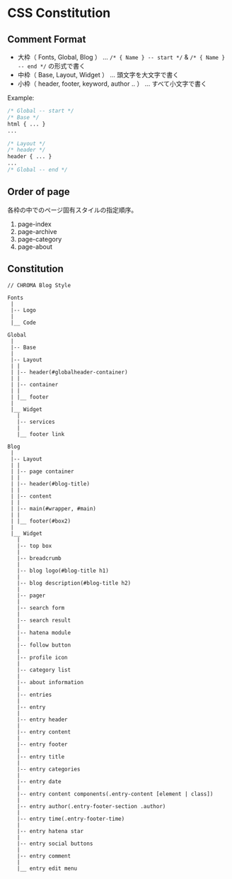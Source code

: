 # CSS Constitution

## Comment Format
- 大枠（ Fonts, Global, Blog ） ... `/* { Name } -- start */` & `/* { Name } -- end */` の形式で書く
- 中枠（ Base, Layout, Widget ） ... 頭文字を大文字で書く
- 小枠（ header, footer, keyword, author .. ） ... すべて小文字で書く

Example:

```css
/* Global -- start */
/* Base */
html { ... }
...

/* Layout */
/* header */
header { ... }
...
/* Global -- end */
```

## Order of page
各枠の中でのページ固有スタイルの指定順序。

1. page-index
2. page-archive
3. page-category
4. page-about

## Constitution
```
// CHROMA Blog Style

Fonts
 |
 |-- Logo
 |
 |__ Code

Global
 |
 |-- Base
 |
 |-- Layout
 | |
 | |-- header(#globalheader-container)
 | |
 | |-- container
 | |
 | |__ footer
 |
 |__ Widget
   |
   |-- services
   |
   |__ footer link

Blog
 |
 |-- Layout
 | |
 | |-- page container
 | |
 | |-- header(#blog-title)
 | |
 | |-- content
 | |
 | |-- main(#wrapper, #main)
 | |
 | |__ footer(#box2)
 |
 |__ Widget
   |
   |-- top box
   |
   |-- breadcrumb
   |
   |-- blog logo(#blog-title h1)
   |
   |-- blog description(#blog-title h2)
   |
   |-- pager
   |
   |-- search form
   |
   |-- search result
   |
   |-- hatena module
   |
   |-- follow button
   |
   |-- profile icon
   |
   |-- category list
   |
   |-- about information
   |
   |-- entries
   |
   |-- entry
   |
   |-- entry header 
   |
   |-- entry content
   |
   |-- entry footer
   |
   |-- entry title
   |
   |-- entry categories
   |
   |-- entry date
   |
   |-- entry content components(.entry-content [element | class])
   |
   |-- entry author(.entry-footer-section .author)
   |
   |-- entry time(.entry-footer-time)
   |
   |-- entry hatena star
   |
   |-- entry social buttons
   |
   |-- entry comment
   |
   |__ entry edit menu
```
